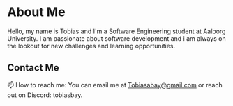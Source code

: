 # About Me

Hello, my name is Tobias and I'm a Software Engineering student at Aalborg University. I am passionate about software development and i am always on the lookout for new challenges and learning opportunities.

## Contact Me
📫 How to reach me: You can email me at Tobiasabay@gmail.com or reach out on Discord: tobiasbay.
